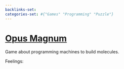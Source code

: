 ```yaml
---
backlinks-set: 
categories-set: #{"Games" "Programming" "Puzzle"}
---
```

# [Opus Magnum](https://store.steampowered.com/app/558990/Opus_Magnum/)

Game about programming machines to build molecules.

Feelings: